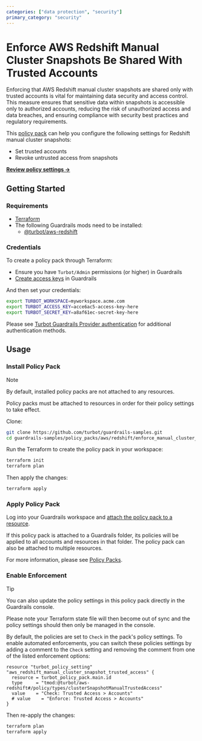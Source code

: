 ```yaml
---
categories: ["data protection", "security"]
primary_category: "security"
---
```


# Enforce AWS Redshift Manual Cluster Snapshots Be Shared With Trusted Accounts

Enforcing that AWS Redshift manual cluster snapshots are shared only with trusted accounts is vital for maintaining data security and access control. This measure ensures that sensitive data within snapshots is accessible only to authorized accounts, reducing the risk of unauthorized access and data breaches, and ensuring compliance with security best practices and regulatory requirements.

This [policy pack](https://turbot.com/guardrails/docs/concepts/resources/policy-packs) can help you configure the following settings for Redshift manual cluster snapshots:

- Set trusted accounts
- Revoke untrusted access from snapshots

**[Review policy settings →](https://hub.guardrails.turbot.com/policy-packs/enforce_manual_cluster_snapshots_be_shared_with_trusted_accounts/settings)**

## Getting Started

### Requirements

- [Terraform](https://developer.hashicorp.com/terraform/install)
- The following Guardrails mods need to be installed:
  - [@turbot/aws-redshift](https://hub.guardrails.turbot.com/mods/aws/mods/aws-redshift)

### Credentials

To create a policy pack through Terraform:

- Ensure you have `Turbot/Admin` permissions (or higher) in Guardrails
- [Create access keys](https://turbot.com/guardrails/docs/guides/iam/access-keys#generate-a-new-guardrails-api-access-key) in Guardrails

And then set your credentials:

```sh
export TURBOT_WORKSPACE=myworkspace.acme.com
export TURBOT_ACCESS_KEY=acce6ac5-access-key-here
export TURBOT_SECRET_KEY=a8af61ec-secret-key-here
```

Please see [Turbot Guardrails Provider authentication](https://registry.terraform.io/providers/turbot/turbot/latest/docs#authentication) for additional authentication methods.

## Usage

### Install Policy Pack

> [!NOTE]
> By default, installed policy packs are not attached to any resources.
>
> Policy packs must be attached to resources in order for their policy settings to take effect.

Clone:

```sh
git clone https://github.com/turbot/guardrails-samples.git
cd guardrails-samples/policy_packs/aws/redshift/enforce_manual_cluster_snapshots_be_shared_with_trusted_accounts
```

Run the Terraform to create the policy pack in your workspace:

```sh
terraform init
terraform plan
```

Then apply the changes:

```sh
terraform apply
```

### Apply Policy Pack

Log into your Guardrails workspace and [attach the policy pack to a resource](https://turbot.com/guardrails/docs/guides/policy-packs#attach-a-policy-pack-to-a-resource).

If this policy pack is attached to a Guardrails folder, its policies will be applied to all accounts and resources in that folder. The policy pack can also be attached to multiple resources.

For more information, please see [Policy Packs](https://turbot.com/guardrails/docs/concepts/resources/policy-packs).

### Enable Enforcement

> [!TIP]
> You can also update the policy settings in this policy pack directly in the Guardrails console.
>
> Please note your Terraform state file will then become out of sync and the policy settings should then only be managed in the console.

By default, the policies are set to `Check` in the pack's policy settings. To enable automated enforcements, you can switch these policies settings by adding a comment to the `Check` setting and removing the comment from one of the listed enforcement options:

```hcl
resource "turbot_policy_setting" "aws_redshift_manual_cluster_snapshot_trusted_access" {
  resource = turbot_policy_pack.main.id
  type     = "tmod:@turbot/aws-redshift#/policy/types/clusterSnapshotManualTrustedAccess"
  value    = "Check: Trusted Access > Accounts"
  # value    = "Enforce: Trusted Access > Accounts"
}
```

Then re-apply the changes:

```sh
terraform plan
terraform apply
```
